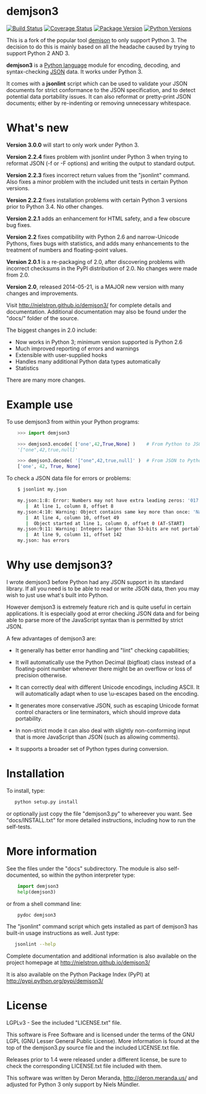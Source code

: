 demjson3
=======
[![Build Status](https://app.travis-ci.com/nielstron/demjson3.svg?branch=master)](https://app.travis-ci.com/nielstron/demjson3)
[![Coverage Status](https://coveralls.io/repos/github/nielstron/demjson3/badge.svg?branch=master)](https://coveralls.io/github/nielstron/demjson3?branch=master)
[![Package Version](https://img.shields.io/pypi/v/demjson3)](https://pypi.org/project/demjson3/)
[![Python Versions](https://img.shields.io/pypi/pyversions/demjson3.svg)](https://pypi.org/project/demjson3/)

This is a fork of the popular tool [demjson](https://github.com/dmeranda/demjson) to only support Python 3.
The decision to do this is mainly based on all the headache caused
by trying to support Python 2 AND 3.

<b>demjson3</b> is a [Python language](http://python.org/) module for
encoding, decoding, and syntax-checking [JSON](http://json.org/)
data.  It works under Python 3.

It comes with a <b>jsonlint</b> script which can be used to validate
your JSON documents for strict conformance to the JSON specification,
and to detect potential data portability issues.  It can also reformat
or pretty-print JSON documents; either by re-indenting or removing
unnecessary whitespace.


What's new
==========

<b>Version 3.0.0</b> will start to only work under Python 3.

<b>Version 2.2.4</b> fixes problem with jsonlint under Python 3 when
trying to reformat JSON (-f or -F options) and writing the output to
standard output.

<b>Version 2.2.3</b> fixes incorrect return values from the "jsonlint"
command.  Also fixes a minor problem with the included unit tests in
certain Python versions.

<b>Version 2.2.2</b> fixes installation problems with certain Python 3
versions prior to Python 3.4.  No other changes.

<b>Version 2.2.1</b> adds an enhancement for HTML safety, and a few
obscure bug fixes.

<b>Version 2.2</b> fixes compatibility with Python 2.6 and
narrow-Unicode Pythons, fixes bugs with statistics, and adds many
enhancements to the treatment of numbers and floating-point values.

<b>Version 2.0.1</b> is a re-packaging of 2.0, after discovering
problems with incorrect checksums in the PyPI distribution of 2.0.  No
changes were made from 2.0.

<b>Version 2.0</b>, released 2014-05-21, is a MAJOR new version with many
changes and improvements.

Visit http://nielstron.github.io/demjson3/ for complete details and documentation. Additional documentation may also be found
under the "docs/" folder of the source.

The biggest changes in 2.0 include:

  * Now works in Python 3; minimum version supported is Python 2.6
  * Much improved reporting of errors and warnings
  * Extensible with user-supplied hooks
  * Handles many additional Python data types automatically
  * Statistics

There are many more changes.


Example use
===========

To use demjson3 from within your Python programs:

```python
    >>> import demjson3

    >>> demjson3.encode( ['one',42,True,None] )    # From Python to JSON
    '["one",42,true,null]'

    >>> demjson3.decode( '["one",42,true,null]' )  # From JSON to Python
    ['one', 42, True, None]
```

To check a JSON data file for errors or problems:

```bash
    $ jsonlint my.json

    my.json:1:8: Error: Numbers may not have extra leading zeros: '017'
       |  At line 1, column 8, offset 8
    my.json:4:10: Warning: Object contains same key more than once: 'Name'
       |  At line 4, column 10, offset 49
       |  Object started at line 1, column 0, offset 0 (AT-START)
    my.json:9:11: Warning: Integers larger than 53-bits are not portable
       |  At line 9, column 11, offset 142
    my.json: has errors
```


Why use demjson3?
================

I wrote demjson3 before Python had any JSON support in its standard
library.  If all you need is to be able to read or write JSON data,
then you may wish to just use what's built into Python.

However demjson3 is extremely feature rich and is quite useful in
certain applications.  It is especially good at error checking
JSON data and for being able to parse more of the JavaScript syntax
than is permitted by strict JSON.

A few advantages of demjson3 are:

 * It generally has better error handling and "lint" checking capabilities;

 * It will automatically use the Python Decimal (bigfloat) class
   instead of a floating-point number whenever there might be an
   overflow or loss of precision otherwise.

 * It can correctly deal with different Unicode encodings, including ASCII.
   It will automatically adapt when to use \u-escapes based on the encoding.

 * It generates more conservative JSON, such as escaping Unicode
   format control characters or line terminators, which should improve
   data portability.

 * In non-strict mode it can also deal with slightly non-conforming
   input that is more JavaScript than JSON (such as allowing comments).

 * It supports a broader set of Python types during conversion.


Installation
============

To install, type:

```bash
   python setup.py install
```

or optionally just copy the file "demjson3.py" to whereever you want.
See "docs/INSTALL.txt" for more detailed instructions, including how
to run the self-tests.


More information
================

See the files under the "docs" subdirectory.  The module is also
self-documented, so within the python interpreter type:

```python
    import demjson3
    help(demjson3)
```

or from a shell command line:

```bash
    pydoc demjson3
```

The "jsonlint" command script which gets installed as part of demjson3
has built-in usage instructions as well.  Just type:

```bash
   jsonlint --help
```

Complete documentation and additional information is also available
on the project homepage at http://nielstron.github.io/demjson3/

It is also available on the Python Package Index (PyPI) at
http://pypi.python.org/pypi/demjson3/


License
=======

LGPLv3 - See the included "LICENSE.txt" file.

This software is Free Software and is licensed under the terms of the
GNU LGPL (GNU Lesser General Public License).  More information is
found at the top of the demjson3.py source file and the included
LICENSE.txt file.

Releases prior to 1.4 were released under a different license, be
sure to check the corresponding LICENSE.txt file included with them.

This software was written by Deron Meranda, http://deron.meranda.us/ and adjusted
for Python 3 only support by Niels Mündler.
